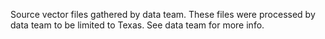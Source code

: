 Source vector files gathered by data team.  These files were processed by data team to be limited to Texas. See data team for more info.
